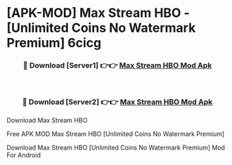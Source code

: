 # [APK-MOD] Max  Stream HBO - [Unlimited Coins No Watermark Premium] 6cicg



<div align="center">
<h3>🔴 Download [Server1] 👉👉 <a href="https://momento.my/?title=Max__Stream_HBO">Max  Stream HBO Mod Apk</a></h3><br>

<h3>🔴 Download [Server2] 👉👉 <a href="https://momento.my/?title=Max__Stream_HBO">Max  Stream HBO Mod Apk</a></h3>
</div>



Download Max  Stream HBO 

Free APK MOD Max  Stream HBO [Unlimited Coins No Watermark Premium]

Download Max  Stream HBO [Unlimited Coins No Watermark Premium] Mod For Android
